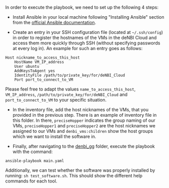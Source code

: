 In order to execute the playbook, we need to set up the following 4 steps:

- Install Ansible in your local machine following "Installing Ansible" section from the [official Ansible documentation](https://docs.ansible.com/ansible/latest/installation_guide/intro_installation.html).

- Create an entry in your SSH configuration file (located at `~/.ssh/config`) in order to register the hostnames of the VMs in the deNBI Cloud and access them more quickly through SSH (without specifying passwords at every log in). An example for such an entry goes as follows:

```
Host nickname_to_access_this_host
    HostName VM_IP_address
    User ubuntu
    AddKeysToAgent yes
    IdentityFile /path/to/private_key/for/deNBI_Cloud
    Port port_to_connect_to_VM
```

Please feel free to adapt the values `name_to_access_this_host`, `VM_IP_address`, `/path/to/private_key/for/deNBI_Cloud` and `port_to_connect_to_VM` to your specific situation.   

- In the inventory file, add the host nicknames of the VMs, that you provided in the previous step. There is an example of inventory file in this folder. In there, `preciseHopper` indicates the group naming of our VMs, `preciseHopper1` and `preciseHopper2` are the host nicknames we assigned to our VMs and `denbi_vms:children` show the host groups which we want to install the software in.

- Finally, after navigating to the [denbi_gg](https://github.com/DiltheyLab/graph-genome-workbench/tree/master/denbi_gg) folder, execute the playbook with the command:

`ansible-playbook main.yaml`


Additionally, we can test whether the software was properly installed by running: `sh test_software.sh`. This should show the different help commands for each tool.